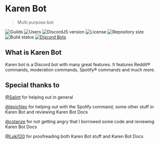 # Karen Bot
> Multi purpose bot

![Guilds](https://img.shields.io/badge/dynamic/json?color=success&label=Guilds&query=servercount&url=https%3A%2F%2Fcdn.exerra.xyz%2Fkaren%2Fstats%2F)
![Users](https://img.shields.io/badge/dynamic/json?color=success&label=Users&query=users&url=https%3A%2F%2Fcdn.exerra.xyz%2Fkaren%2Fstats%2F)
![DiscordJS version](https://img.shields.io/badge/dynamic/json?color=informational&label=DiscordJS&prefix=v&query=DiscordJS&url=https%3A%2F%2Fcdn.exerra.xyz%2Fkaren%2Fstats%2F)
![License](https://img.shields.io/github/license/exerra-discord/karen-bot)
![Repository size](https://img.shields.io/github/repo-size/exerra-discord/karen-bot)
![Build status](https://img.shields.io/github/deployments/exerra-discord/karen-bot-docs/github-pages?label=build)
[![Discord Bots](https://top.gg/api/widget/status/599289687743397889.svg)](https://top.gg/bot/599289687743397889)

## What is Karen Bot

Karen bot is a Discord bot with many great features. It features Reddit® commands, moderation commands, Spotify® commands and much more.

## Special thanks to

[@Salint](https://github.com/Salint) for helping out in general

[@levichlev](https://github.com/levichlev) for helping out with the Spotify command, some other stuff in Karen Bot and reviewing Karen Bot Docs

[@cstanze](https://github.com/cstanze) for not getting angry that I borrowed some code and reviewing Karen Bot Docs

[@Luki120](https://github.com/Luki120) for proofreading both Karen Bot stuff and Karen Bot Docs
